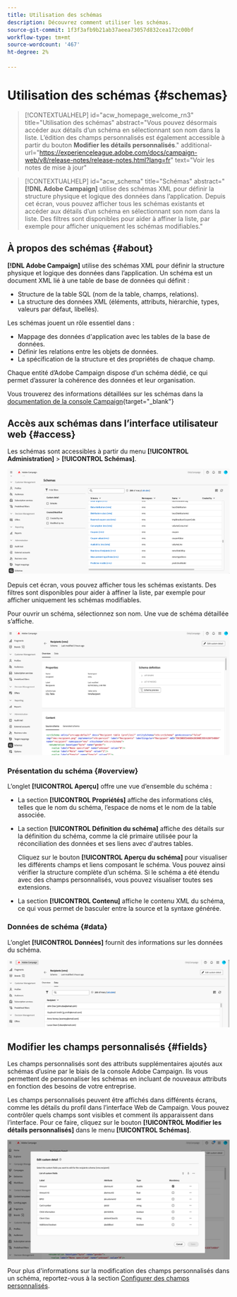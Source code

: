 ```yaml
---
title: Utilisation des schémas
description: Découvrez comment utiliser les schémas.
source-git-commit: 1f3f3afb9b21ab37aeea73057d832cea172c00bf
workflow-type: tm+mt
source-wordcount: '467'
ht-degree: 2%

---
```


# Utilisation des schémas {#schemas}

>[!CONTEXTUALHELP]
>id="acw_homepage_welcome_rn3"
>title="Utilisation des schémas"
>abstract="Vous pouvez désormais accéder aux détails d’un schéma en sélectionnant son nom dans la liste. L’édition des champs personnalisés est également accessible à partir du bouton **Modifier les détails personnalisés**."
>additional-url="https://experienceleague.adobe.com/docs/campaign-web/v8/release-notes/release-notes.html?lang=fr" text="Voir les notes de mise à jour"



>[!CONTEXTUALHELP]
>id="acw_schema"
>title="Schémas"
>abstract="**[!DNL Adobe Campaign]** utilise des schémas XML pour définir la structure physique et logique des données dans l’application. Depuis cet écran, vous pouvez afficher tous les schémas existants et accéder aux détails d’un schéma en sélectionnant son nom dans la liste. Des filtres sont disponibles pour aider à affiner la liste, par exemple pour afficher uniquement les schémas modifiables."

## À propos des schémas {#about}

**[!DNL Adobe Campaign]** utilise des schémas XML pour définir la structure physique et logique des données dans l’application. Un schéma est un document XML lié à une table de base de données qui définit :

* Structure de la table SQL (nom de la table, champs, relations).
* La structure des données XML (éléments, attributs, hiérarchie, types, valeurs par défaut, libellés).

Les schémas jouent un rôle essentiel dans :

* Mappage des données d&#39;application avec les tables de la base de données.
* Définir les relations entre les objets de données.
* La spécification de la structure et des propriétés de chaque champ.

Chaque entité d’Adobe Campaign dispose d’un schéma dédié, ce qui permet d’assurer la cohérence des données et leur organisation.

Vous trouverez des informations détaillées sur les schémas dans la [documentation de la console Campaign](https://experienceleague.adobe.com/fr/docs/campaign/campaign-v8/developer/shemas-forms/schemas){target="_blank"}

## Accès aux schémas dans l’interface utilisateur web {#access}

Les schémas sont accessibles à partir du menu **[!UICONTROL Administration]** > **[!UICONTROL Schémas]**.

![](assets/schemas-list.png)

Depuis cet écran, vous pouvez afficher tous les schémas existants. Des filtres sont disponibles pour aider à affiner la liste, par exemple pour afficher uniquement les schémas modifiables.

Pour ouvrir un schéma, sélectionnez son nom. Une vue de schéma détaillée s’affiche.

![](assets/schema-details.png)

### Présentation du schéma {#overview}

L’onglet **[!UICONTROL Aperçu]** offre une vue d’ensemble du schéma :

* La section **[!UICONTROL Propriétés]** affiche des informations clés, telles que le nom du schéma, l’espace de noms et le nom de la table associée.

* La section **[!UICONTROL Définition du schéma]** affiche des détails sur la définition du schéma, comme la clé primaire utilisée pour la réconciliation des données et ses liens avec d&#39;autres tables.

  Cliquez sur le bouton **[!UICONTROL Aperçu du schéma]** pour visualiser les différents champs et liens composant le schéma. Vous pouvez ainsi vérifier la structure complète d’un schéma. Si le schéma a été étendu avec des champs personnalisés, vous pouvez visualiser toutes ses extensions.

* La section **[!UICONTROL Contenu]** affiche le contenu XML du schéma, ce qui vous permet de basculer entre la source et la syntaxe générée.

### Données de schéma {#data}

L’onglet **[!UICONTROL Données]** fournit des informations sur les données du schéma.

![](assets/schemas-data.png)

## Modifier les champs personnalisés {#fields}

Les champs personnalisés sont des attributs supplémentaires ajoutés aux schémas d’usine par le biais de la console Adobe Campaign. Ils vous permettent de personnaliser les schémas en incluant de nouveaux attributs en fonction des besoins de votre entreprise.

Les champs personnalisés peuvent être affichés dans différents écrans, comme les détails du profil dans l’interface Web de Campaign. Vous pouvez contrôler quels champs sont visibles et comment ils apparaissent dans l’interface. Pour ce faire, cliquez sur le bouton **[!UICONTROL Modifier les détails personnalisés]** dans le menu **[!UICONTROL Schémas]**.

![](assets/schemas-custom.png)

Pour plus d&#39;informations sur la modification des champs personnalisés dans un schéma, reportez-vous à la section [Configurer des champs personnalisés](../administration/custom-fields.md).

